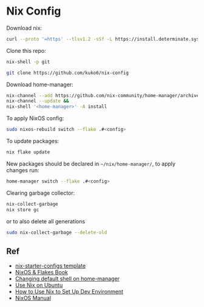 # Nix Config

Download nix:
```sh
curl --proto '=https' --tlsv1.2 -sSf -L https://install.determinate.systems/nix | sh -s -- install --determinate
```

Clone this repo:
```sh
nix-shell -p git

git clone https://github.com/kuko6/nix-config
```

Download home-manager:
```sh
nix-channel --add https://github.com/nix-community/home-manager/archive/master.tar.gz home-manager &&
nix-channel --update &&
nix-shell '<home-manager>' -A install
```

To apply NixOS config:
```sh
sudo nixos-rebuild switch --flake .#<config>
```

To update packages:
```sh
nix flake update
```

New packages should be declared in `~/nix/home-manager/`, to apply changes run:
```sh
home-manager switch --flake .#<config>
```

Clearing garbage collector:
```sh
nix-collect-garbage
nix store gc
```
or to also delete all generations
```sh
sudo nix-collect-garbage --delete-old
```

## Ref
- [nix-starter-configs template](https://github.com/Misterio77/nix-starter-configs?tab=readme-ov-file)
- [NixOS & Flakes Book](https://nixos-and-flakes.thiscute.world/introduction/)
- [Changing default shell on home-manager](https://discourse.nixos.org/t/using-home-manager-to-control-default-user-shell/8489/2)
- [Use Nix on Ubuntu](https://tech.aufomm.com/my-nix-journey-use-nix-with-ubuntu/)
- [How to Use Nix to Set Up Dev Environment](https://tech.aufomm.com/my-nix-journey-how-to-use-nix-to-set-up-dev-environment/)
- [NixOS Manual](https://nixos.org/manual/nixos/stable/#ch-configuration)
